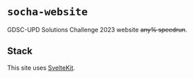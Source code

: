 # `socha-website`

GDSC-UPD Solutions Challenge 2023 website ~~any% speedrun~~.

## Stack

This site uses [SvelteKit](https://kit.svelte.dev/).

